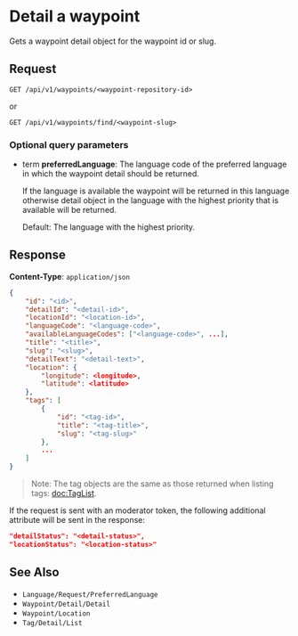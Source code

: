 # Detail a waypoint

Gets a waypoint detail object for the waypoint id or slug.

## Request

    GET /api/v1/waypoints/<waypoint-repository-id>

or

    GET /api/v1/waypoints/find/<waypoint-slug>

### Optional query parameters

- term **preferredLanguage**: The language code of the preferred language in which the waypoint detail should be returned. 

    If the language is available the waypoint will be returned in this language otherwise detail object in the language with the highest priority that is available will be returned.

    Default: The language with the highest priority.  

## Response

**Content-Type**: `application/json`

```json
{
    "id": "<id>",
    "detailId": "<detail-id>",
    "locationId": "<location-id>",
    "languageCode": "<language-code>",
    "availableLanguageCodes": ["<language-code>", ...],
    "title": "<title>",
    "slug": "<slug>",
    "detailText": "<detail-text>",
    "location": {
        "longitude": <longitude>,
        "latitude": <latitude>
    },
    "tags": [
        {
            "id": "<tag-id>",
            "title": "<tag-title>",
            "slug": "<tag-slug>"
        },
        ...
    ]
}
```

> Note: The tag objects are the same as those returned when listing tags: <doc:TagList>.

If the request is sent with an moderator token, the following additional attribute will be sent in the response: 

```json
"detailStatus": "<detail-status>",
"locationStatus": "<location-status>"
```

## See Also

* ``Language/Request/PreferredLanguage``
* ``Waypoint/Detail/Detail``
* ``Waypoint/Location``
* ``Tag/Detail/List``
